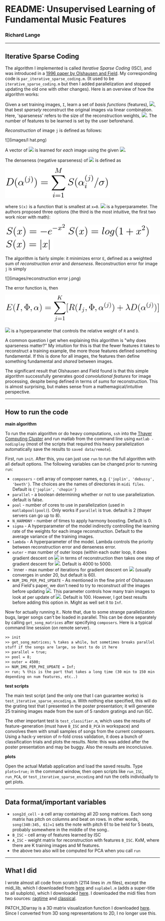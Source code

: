 <link href="style.css" rel="stylesheet"></link>

<div class='center-wrapper'>
<h1>README: Unsupervised Learning of Fundamental Music Features</h1>
<h3>Richard Lange</h3>
</div>

---

Iterative Sparse Coding
----

The algorithm I implemented is called _Iterative Sparse Coding_ (ISC), and was introduced in a [1996 paper by Olshausen and Field][olshausen]. My corresponding code is `par_iterative_sparse_coding.m`. (It used to be `iterative_sparse_coding.m` but then I added parallelization and stopped updating the old one with other changes). Here is an overview of how the algorithm works:

Given a set training images, `I`, learn a set of _basis functions_ (features), ![][phi],  that best _sparsely_ reconstruct the original images via linear combination. Here, 'sparseness' refers to the size of the reconstruction weights, ![][alpha]. The number of features to be learned is set by the user beforehand.

_Reconstruction_ of image `j` is defined as follows:

![](images/I hat.png)

A vector of ![][alpha] is learned for *each* image using the given ![][phi].

The denseness (negative sparseness) of ![][alpha] is defined as 

![](images/dense.png)

where `S(x)` is a function that is smallest at `x=0`. ![][sigma] is a hyperparameter. The authors proposed three options (the third is the most intuitive, the first two work nicer with math):

![](images/S0.png) ![](images/S1.png) ![](images/S2.png)

The algorithm is fairly simple: it minimizes error `E`, defined as a weighted sum of _reconstruction error_ and _denseness_. Reconstruction error for image `j` is simply

![](images/reconstruction error j.png)

The error function is, then

![](images/E_toplevel_sumj.png)

![][lambda] is a hyperparameter that controls the relative weight of `R` and `D`.


A common question I get when explaining this algorithm is "why does sparseness matter?" My intuition for this is that the fewer features it takes to reconstruct a training example, the more those features defined something fundamental. If this is done for all images, the features then define something fundamental and *shared* between images.

The significant result that Olshausen and Field found is that this simple algorithm successfully generates good _convolutional features_ for image processing, despite being defined in terms of _sums_ for reconstruction. This is almost surprising, but makes sense from a mathemagical/intuitive perspective.

---

How to run the code
---

__main algorithm__

To run the main algorithm or do heavy computations, `ssh` into the [Thayer Computing Cluster](https://wiki.thayer.dartmouth.edu/display/computing/Linux+Services) and run matlab from the command line using `matlab -nodisplay` (most of the scripts that required this heavy parallelization automatically save the results to `saved data/remote`).

First, run `init`. After this, you can just use `run` to run the full algorithm with all default options. The following variables can be changed prior to running `run`:

* `composers` - cell array of composer names, e.g. `{'joplin', 'debussy', 'beeth'}`. The choices are the names of directories in `midi files`. Default is `{'joplin', 'chopin'}`
* `parallel` - a boolean determining whether or not to use parallelization. default is false.
* `pool` - number of cores to use in parallelization (used in `matlabpool(pool)`). Only works if `parallel` is true. default is 2 (thayer servers can go up to 8).
* `N_HARMONY` - number of times to apply harmony boosting. Default is 0.
* `sigma` - A hyperparameter of the model indirectly controlling the learning rate of the weights for each image reconstruction. Default to the average variance of the training images.
* `lambda` - A hyperparameter of the model. Lambda controls the priority between reconstruction error and denseness error.
* `outer` - max number of outer loops (within each outer loop, it does gradient descent on ![][alpha] in terms of reconstruction then takes one step of gradient descent for ![][phi]. Default is 4000 to 5000.
* `inner - max number of iterations for gradient descent on ![][alpha] (usually converges in under 20, but default is 60).
* `NUM_IMG_PER_PHI_UPDATE` - As mentioned in the fine print of Olshausen and Field's paper, we don't need to try to reconstruct *all* the images before updating ![][phi]. This parameter controls how many train images to look at per update of ![][phi]. Default is 100. However, I got best results before adding this option in. Might as well set it to `Inf`.

Now for actually running it.. Note that, due to some strange parallelization bugs, larger songs can't be loaded in parallel. This can be done separately by calling `get_song_matrices` after specifying `composers`. Here is a typical command line session (on remote server). 

    >> init
    >> get_song_matrices; % takes a while, but sometimes breaks parallel stuff if the songs are large, so best to do it here
    >> parallel = true;
    >> pool = 8;
    >> outer = 4500;
    >> NUM_IMG_PER_PHI_UPDATE = Inf;
    >> run; % this is the part that takes a long time (30 min to 150 min depending on num features, etc..)

__test scripts__

The main test script (and the only one that I can guarantee works) is `test_iterative_sparse_encoding.m`. With nothing else specified, this will do the grating test that I presented in the poster presentation; it will generate 25 training images made from the sum of 5 random gratings and run ISC.

The other important test is `test_classifier.m`, which uses the results of feature-generation (must have `B_ISC` and `B_PCA` in workspace) and convolves them with small samples of songs from the current composers. Using a hack-y version of n-fold cross validation, it does a bunch of classification trials and plots the results. Note: this was added after the poster presentation and may be buggy. Also the results are inconclusive.

__plots__

Open the actual Matlab application and load the saved results. Type `plots=true;` in the command window, then open scripts like `run_ISC`, `run_PCA`, or `test_iterative_sparse_encoding` and run the cells individually to get plots.

---

Data format/important variables
---

* `song2d_cell` - a cell array containing all 2D song matrices. Each song matrix has pitch on columns and beat on rows. In other words, `song(340:345, 61)=1` sets the note with pitch 61 to be held for 5 beats, probably somewhere in the middle of the song..
* `B_ISC` - cell array of features learned by ISC
* `A_ISC` - weight matrix for reconstruction with features `B_ISC`. KxM, where there are K training images and M features.
* the above two also will be computed for PCA when you call `run`

---

What I did
----

I wrote almost all code from scratch (2114 lines in .m files), except the midi_lib, which I downloaded from [here](https://www.jyu.fi/hum/laitokset/musiikki/en/research/coe/materials/miditoolbox/) and `suplabel.m` (adds a super-title to all subplots), which I downloaded [here](http://www.mathworks.com/matlabcentral/fileexchange/7772-suplabel). I downloaded the midi files from two sources: [ragtime](http://www.trachtman.org/ragtime/) and [classical](http://www.piano-midi.de/midi_files.htm).

PATCH_3Darray is a 3D matrix visualization function I downloaded [here](http://www.mathworks.com/matlabcentral/fileexchange/28497-plot-a-3d-array-using-patch). Since I converted from 3D song representations to 2D, I no longer use this.


[alpha]: images/alpha.png
[phi]: images/phi.png
[lambda]: images/lambda.png
[sigma]: images/sigma.png

[olshausen]: http://www.nature.com/nature/journal/v381/n6583/abs/381607a0.html